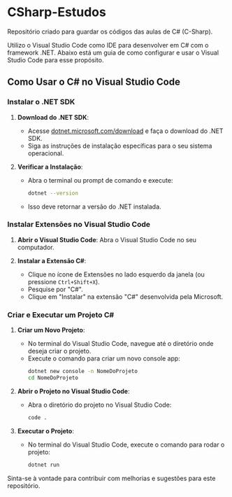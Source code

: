 # CSharp-Estudos

Repositório criado para guardar os códigos das aulas de C# (C-Sharp).

Utilizo o Visual Studio Code como IDE para desenvolver em C# com o framework .NET. Abaixo está um guia de como configurar e usar o Visual Studio Code para esse propósito.

## Como Usar o C# no Visual Studio Code

### Instalar o .NET SDK

1. **Download do .NET SDK**:
   - Acesse [dotnet.microsoft.com/download](https://dotnet.microsoft.com/download) e faça o download do .NET SDK.
   - Siga as instruções de instalação específicas para o seu sistema operacional.

2. **Verificar a Instalação**:
   - Abra o terminal ou prompt de comando e execute:
     ```bash
     dotnet --version
     ```
   - Isso deve retornar a versão do .NET instalada.

### Instalar Extensões no Visual Studio Code

1. **Abrir o Visual Studio Code**: Abra o Visual Studio Code no seu computador.

2. **Instalar a Extensão C#**:
   - Clique no ícone de Extensões no lado esquerdo da janela (ou pressione `Ctrl+Shift+X`).
   - Pesquise por "C#".
   - Clique em "Instalar" na extensão "C#" desenvolvida pela Microsoft.

### Criar e Executar um Projeto C#

1. **Criar um Novo Projeto**:
   - No terminal do Visual Studio Code, navegue até o diretório onde deseja criar o projeto.
   - Execute o comando para criar um novo console app:
     ```bash
     dotnet new console -n NomeDoProjeto
     cd NomeDoProjeto
     ```

2. **Abrir o Projeto no Visual Studio Code**:
   - Abra o diretório do projeto no Visual Studio Code:
     ```bash
     code .
     ```

3. **Executar o Projeto**:
   - No terminal do Visual Studio Code, execute o comando para rodar o projeto:
     ```bash
     dotnet run
     ```
Sinta-se à vontade para contribuir com melhorias e sugestões para este repositório.
